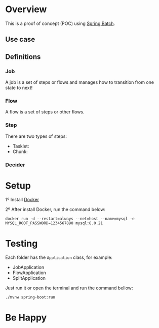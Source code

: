 # Overview

This is a proof of concept (POC) using [Spring Batch](https://spring.io/projects/spring-batch).

## Use case

## Definitions

### Job

A job is a set of steps or flows and manages how to transition from one state to next!

### Flow

A flow is a set of steps or other flows.

### Step

There are two types of steps:

* Tasklet: 
* Chunk: 

### Decider

# Setup

1º Install [Docker](https://docs.docker.com/get-docker/)

2º After install Docker, run the command below:

`docker run -d --restart=always --net=host --name=mysql -e MYSQL_ROOT_PASSWORD=1234567890 mysql:8.0.21`

# Testing

Each folder has the `Application` class, for example:

- JobApplication
- FlowApplication
- SplitApplication

Just run it or open the terminal and run the command bellow:

`./mvnw spring-boot:run`

# Be Happy